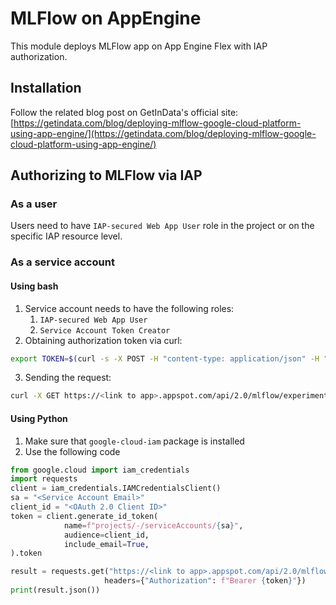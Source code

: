 # MLFlow on AppEngine
This module deploys MLFlow app on App Engine Flex with IAP authorization.

## Installation
Follow the related blog post on GetInData's official site:
[https://getindata.com/blog/deploying-mlflow-google-cloud-platform-using-app-engine/](https://getindata.com/blog/deploying-mlflow-google-cloud-platform-using-app-engine/)

## Authorizing to MLFlow via IAP
### As a user
Users need to have `IAP-secured Web App User` role in the project or on the specific IAP resource level. 

### As a service account
#### Using bash
1. Service account needs to have the following roles:
   1. `IAP-secured Web App User`
   2. `Service Account Token Creator`
2. Obtaining authorization token via curl:
```bash
export TOKEN=$(curl -s -X POST -H "content-type: application/json" -H "Authorization: Bearer $(gcloud auth print-access-token)" -d "{\"audience\": \"${_IAP_CLIENT_ID}\", \"includeEmail\": true }" "https://iamcredentials.googleapis.com/v1/projects/-/serviceAccounts/$(gcloud auth list --filter=status:ACTIVE --format='value(account)'):generateIdToken"  | jq -r '.token')
```
3. Sending the request:
```bash
curl -X GET https://<link to app>.appspot.com/api/2.0/mlflow/experiments/list -H "Authorization: Bearer ${TOKEN}" 
```

#### Using Python
1. Make sure that `google-cloud-iam` package is installed
2. Use the following code
```python
from google.cloud import iam_credentials
import requests
client = iam_credentials.IAMCredentialsClient()
sa = "<Service Account Email>"
client_id = "<OAuth 2.0 Client ID>"
token = client.generate_id_token(
            name=f"projects/-/serviceAccounts/{sa}",
            audience=client_id,
            include_email=True,
).token

result = requests.get("https://<link to app>.appspot.com/api/2.0/mlflow/experiments/list", 
                     headers={"Authorization": f"Bearer {token}"})
print(result.json())
```

